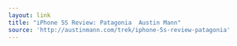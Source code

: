 ```yaml
---
layout: link
title: "iPhone 5S Review: Patagonia  Austin Mann"
source: 'http://austinmann.com/trek/iphone-5s-review-patagonia'
---
```


